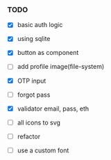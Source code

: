 ### TODO

- [x] basic auth logic
- [x] using sqlite
- [x] button as component
- [ ] add profile image(file-system)
- [x] OTP input
- [ ] forgot pass
- [x] validator email, pass, eth
- [ ] all icons to svg
- [ ] refactor
- [ ] use a custom font

